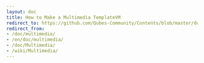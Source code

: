 ```yaml
---
layout: doc
title: How to Make a Multimedia TemplateVM
redirect_to: https://github.com/Qubes-Community/Contents/blob/master/docs/configuration/multimedia.md
redirect_from:
- /doc/multimedia/
- /en/doc/multimedia/
- /doc/Multimedia/
- /wiki/Multimedia/
---
```



